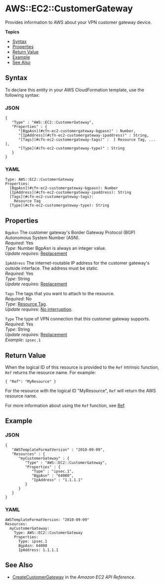 # AWS::EC2::CustomerGateway<a name="aws-resource-ec2-customer-gateway"></a>

Provides information to AWS about your VPN customer gateway device\.

**Topics**
+ [Syntax](#aws-resource-ec2-customergateway-syntax)
+ [Properties](#w13ab1c21c10d111c14b9)
+ [Return Value](#w13ab1c21c10d111c14c11)
+ [Example](#w13ab1c21c10d111c14c13)
+ [See Also](#w13ab1c21c10d111c14c15)

## Syntax<a name="aws-resource-ec2-customergateway-syntax"></a>

To declare this entity in your AWS CloudFormation template, use the following syntax:

### JSON<a name="aws-resource-ec2-customergateway-syntax.json"></a>

```
{
   "Type" : "AWS::EC2::CustomerGateway",
   "Properties" : {
      "[BgpAsn](#cfn-ec2-customergateway-bgpasn)" : Number,
      "[IpAddress](#cfn-ec2-customergateway-ipaddress)" : String,
      "[Tags](#cfn-ec2-customergateway-tags)" :  [ Resource Tag, ... ],
      "[Type](#cfn-ec2-customergateway-type)" : String
   }
}
```

### YAML<a name="aws-resource-ec2-customergateway-syntax.yaml"></a>

```
Type: AWS::EC2::CustomerGateway
Properties:
  [BgpAsn](#cfn-ec2-customergateway-bgpasn): Number
  [IpAddress](#cfn-ec2-customergateway-ipaddress): String
  [Tags](#cfn-ec2-customergateway-tags):
    Resource Tag
  [Type](#cfn-ec2-customergateway-type): String
```

## Properties<a name="w13ab1c21c10d111c14b9"></a>

`BgpAsn`  <a name="cfn-ec2-customergateway-bgpasn"></a>
The customer gateway's Border Gateway Protocol \(BGP\) Autonomous System Number \(ASN\)\.  
*Required*: Yes  
*Type*: Number BgpAsn is always an integer value\.  
*Update requires*: [Replacement](using-cfn-updating-stacks-update-behaviors.md#update-replacement)

`IpAddress`  <a name="cfn-ec2-customergateway-ipaddress"></a>
The internet\-routable IP address for the customer gateway's outside interface\. The address must be static\.  
*Required*: Yes  
*Type*: String  
*Update requires*: [Replacement](using-cfn-updating-stacks-update-behaviors.md#update-replacement)

`Tags`  <a name="cfn-ec2-customergateway-tags"></a>
The tags that you want to attach to the resource\.  
*Required*: No  
*Type*: [Resource Tag](aws-properties-resource-tags.md)\.  
*Update requires*: [No interruption](using-cfn-updating-stacks-update-behaviors.md#update-no-interrupt)\.

`Type`  <a name="cfn-ec2-customergateway-type"></a>
The type of VPN connection that this customer gateway supports\.  
*Required*: Yes  
*Type*: String  
*Update requires*: [Replacement](using-cfn-updating-stacks-update-behaviors.md#update-replacement)  
*Example*: `ipsec.1`

## Return Value<a name="w13ab1c21c10d111c14c11"></a>

When the logical ID of this resource is provided to the `Ref` intrinsic function, `Ref` returns the resource name\. For example:

```
{ "Ref": "MyResource" }
```

For the resource with the logical ID "MyResource", `Ref` will return the AWS resource name\.

For more information about using the `Ref` function, see [Ref](intrinsic-function-reference-ref.md)\.

## Example<a name="w13ab1c21c10d111c14c13"></a>

### JSON<a name="aws-resource-ec2-customergateway-example.json"></a>

```
{
   "AWSTemplateFormatVersion" : "2010-09-09",
   "Resources" : {
      "myCustomerGateway" : {
         "Type" : "AWS::EC2::CustomerGateway",
         "Properties" : {
            "Type" : "ipsec.1",
            "BgpAsn" : "64000",
            "IpAddress" : "1.1.1.1"
         }
      }
   }
}
```

### YAML<a name="aws-resource-ec2-customergateway-example.yaml"></a>

```
AWSTemplateFormatVersion: "2010-09-09"
Resources: 
  myCustomerGateway: 
    Type: AWS::EC2::CustomerGateway
    Properties: 
      Type: ipsec.1
      BgpAsn: 64000
      IpAddress: 1.1.1.1
```

## See Also<a name="w13ab1c21c10d111c14c15"></a>
+ [CreateCustomerGateway](http://docs.aws.amazon.com/AWSEC2/latest/APIReference/ApiReference-query-CreateCustomerGateway.html) in the *Amazon EC2 API Reference*\.